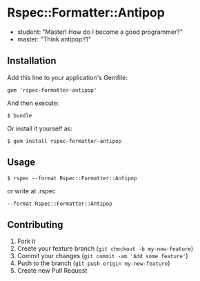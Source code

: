 # Rspec::Formatter::Antipop

* student: "Master! How do I become a good programmer?"
* master: "Think antipop!!1"

## Installation

Add this line to your application's Gemfile:

    gem 'rspec-formatter-antipop'

And then execute:

    $ bundle

Or install it yourself as:

    $ gem install rspec-formatter-antipop

## Usage

```
$ rspec --format Rspec::Formatter::Antipop
```

or write at .rspec

```
--format Rspec::Formatter::Antipop
```

## Contributing

1. Fork it
2. Create your feature branch (`git checkout -b my-new-feature`)
3. Commit your changes (`git commit -am 'Add some feature'`)
4. Push to the branch (`git push origin my-new-feature`)
5. Create new Pull Request
